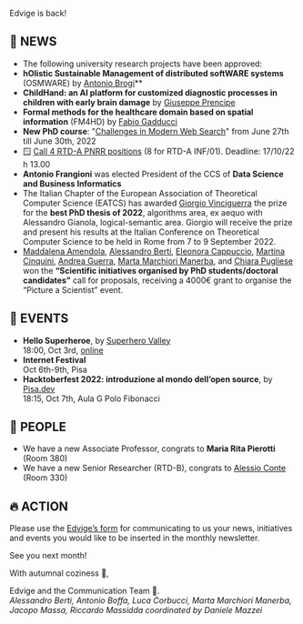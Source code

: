 Edvige is back!

## 📰 NEWS

-  The following university research projects have been approved:
  - **hOlistic Sustainable Management of distributed softWARE systems** (OSMWARE) by [Antonio Brogi](https://www.linkedin.com/in/antonio-brogi-4a516715b/)**
  - **ChildHand: an AI platform for customized diagnostic processes in children with early brain damage** by [Giuseppe Prencipe](https://www.linkedin.com/in/giuseppe-prencipe-43a5b8a/)
  - **Formal methods for the healthcare domain based on spatial information** (FM4HD) by [Fabio Gadducci](https://www.linkedin.com/in/fabio-gadducci-27781b/)
- **New PhD course**: "[Challenges in Modern Web Search](https://phd.dii.unipi.it/en/courses/item/3612-prof-franco-maria-nardini,-salvatore-trani,-isti-cnr-italy-challenges-in-modern-web-search-,-5-8-july-2021.html)" from June 27th till June 30th, 2022
- 🪟 [Call 4 RTD-A PNRR positions](http://bandi.unipi.it/public/Bandi?type=RIC) (8 for RTD-A INF/01). Deadline: 17/10/22 h 13.00
- **Antonio Frangioni** was elected President of the CCS of **Data Science and Business Informatics** 
- The Italian Chapter of the European Association of Theoretical Computer Science (EATCS) has awarded [Giorgio Vinciguerra](https://www.linkedin.com/in/giorgio-vinciguerra/) the prize for the **best PhD thesis of 2022**, algorithms area, ex aequo with Alessandro Gianola, logical-semantic area. Giorgio will receive the prize and present his results at the Italian Conference on Theoretical Computer Science to be held in Rome from 7 to 9 September 2022.
- [Maddalena Amendola](https://www.linkedin.com/in/maddalena-amendola-a7766b166/), [Alessandro Berti](https://www.linkedin.com/in/aleberti/), [Eleonora Cappuccio](https://www.linkedin.com/in/eleonora-cappuccio/), [Martina Cinquini](https://www.linkedin.com/in/martinacinquini/), [Andrea Guerra](https://www.linkedin.com/in/andrea-guerra-4aa39b225/), [Marta Marchiori Manerba](https://www.linkedin.com/in/marta-marchiori-manerba/), and [Chiara Pugliese](https://www.linkedin.com/in/chiara-pugliese-7388a9108/) won the **“Scientific initiatives organised by PhD students/doctoral candidates”** call for proposals, receiving a 4000€ grant to organise the “Picture a Scientist” event.

## 📆 EVENTS

- **Hello Superheroe**, by [Superhero Valley](https://superherovalley.fun/)<br/>
  18:00, Oct 3rd, [online](https://bit.ly/3BKIPKF)
- **Internet Festival**<br/>
  Oct 6th-9th, Pisa
- **Hacktoberfest 2022: introduzione al mondo dell’open source**, by [Pisa.dev](https://pisa.dev/)<br/>
  18:15, Oct 7th, Aula G Polo Fibonacci

## 🎉 PEOPLE

- We have a new Associate Professor, congrats to **Maria Rita Pierotti** (Room 380)
- We have a new Senior Researcher (RTD-B), congrats to [Alessio Conte](https://scholar.google.it/citations?user=O9LNIuQAAAAJ&hl=en) (Room 330)

## 🔥 ACTION

Please use the [Edvige’s form](https://forms.gle/QjRuQ12iqabMtU2F8) for communicating to us your news, initiatives and events you would like to be inserted in the monthly newsletter.

See you next month! 

With autumnal coziness 🍁, 


Edvige and the Communication Team 🦉.<br/>
*Alessandro Berti, Antonio Boffa, Luca Corbucci, Marta Marchiori Manerba, Jacopo Massa, Riccardo Massidda coordinated by Daniele Mazzei*
<!-- *[Alessandro Berti](https://www.linkedin.com/in/aleberti/), [Antonio Boffa](https://www.linkedin.com/in/aboffa/), [Luca Corbucci](https://www.linkedin.com/in/lucacorbucci/), [Marta Marchiori Manerba](https://www.linkedin.com/in/marta-marchiori-manerba/), -->
<!-- [Jacopo Massa](https://www.linkedin.com/in/jacopo-massa/), [Riccardo Massidda](https://www.linkedin.com/in/riccardomassidda/) coordinated by [Daniele Mazzei](https://www.linkedin.com/in/dmazzei/)* -->
